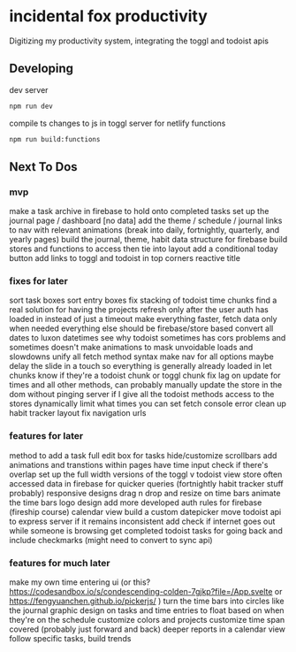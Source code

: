 # incidental fox productivity

Digitizing my productivity system, integrating the toggl and todoist apis

## Developing

dev server

```bash
npm run dev
```

compile ts changes to js in toggl server for netlify functions

```bash
npm run build:functions

```

## Next To Dos

### mvp

make a task archive in firebase to hold onto completed tasks
set up the journal page / dashboard [no data]
add the theme / schedule / journal links to nav with relevant animations (break into daily, fortnightly, quarterly, and yearly pages)
build the journal, theme, habit data structure for firebase
build stores and functions to access then tie into layout
add a conditional today button
add links to toggl and todoist in top corners
reactive title

### fixes for later

sort task boxes
sort entry boxes
fix stacking of todoist time chunks
find a real solution for having the projects refresh only after the user auth has loaded in instead of just a timeout
make everything faster, fetch data only when needed everything else should be firebase/store based
convert all dates to luxon datetimes
see why todoist sometimes has cors problems and sometimes doesn't
make animations to mask unvoidable loads and slowdowns
unify all fetch method syntax
make nav for all options
maybe delay the slide in a touch so everything is generally already loaded in
let chunks know if they're a todoist chunk or toggl chunk
fix lag on update for times and all other methods, can probably manually update the store in the dom without pinging server if I give all the todoist methods access to the stores
dynamically limit what times you can set
fetch console error
clean up habit tracker layout
fix navigation urls

### features for later

method to add a task
full edit box for tasks
hide/customize scrollbars
add animations and transtions within pages
have time input check if there's overlap
set up the full width versions of the toggl v todoist view
store often accessed data in firebase for quicker queries (fortnightly habit tracker stuff probably)
responsive designs
drag n drop and resize on time bars
animate the time bars
logo design
add more developed auth rules for firebase (fireship course)
calendar view
build a custom datepicker
move todoist api to express server if it remains inconsistent
add check if internet goes out while someone is browsing
get completed todoist tasks for going back and include checkmarks (might need to convert to sync api)

### features for much later

make my own time entering ui (or this? <https://codesandbox.io/s/condescending-colden-7gjkp?file=/App.svelte> or <https://fengyuanchen.github.io/pickerjs/> )
turn the time bars into circles like the journal
graphic design on tasks and time entries to float based on when they're on the schedule
customize colors and projects
customize time span covered (probably just forward and back)
deeper reports in a calendar view
follow specific tasks, build trends
